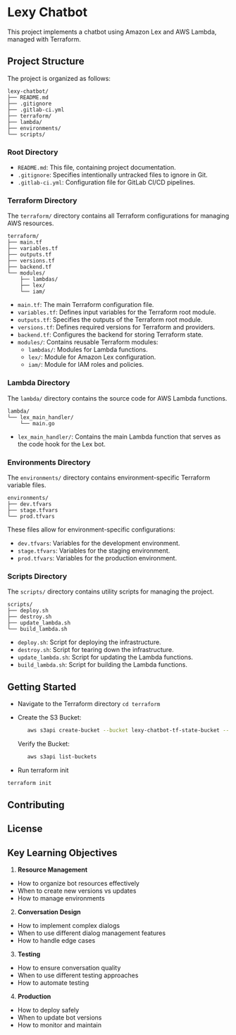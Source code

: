 # Lexy Chatbot

This project implements a chatbot using Amazon Lex and AWS Lambda, managed with Terraform.

## Project Structure

The project is organized as follows:

```
lexy-chatbot/
├── README.md
├── .gitignore
├── .gitlab-ci.yml
├── terraform/
├── lambda/
├── environments/
└── scripts/
```

### Root Directory

- `README.md`: This file, containing project documentation.
- `.gitignore`: Specifies intentionally untracked files to ignore in Git.
- `.gitlab-ci.yml`: Configuration file for GitLab CI/CD pipelines.

### Terraform Directory

The `terraform/` directory contains all Terraform configurations for managing AWS resources.

```
terraform/
├── main.tf
├── variables.tf
├── outputs.tf
├── versions.tf
├── backend.tf
└── modules/
    ├── lambdas/
    ├── lex/
    └── iam/
```

- `main.tf`: The main Terraform configuration file.
- `variables.tf`: Defines input variables for the Terraform root module.
- `outputs.tf`: Specifies the outputs of the Terraform root module.
- `versions.tf`: Defines required versions for Terraform and providers.
- `backend.tf`: Configures the backend for storing Terraform state.
- `modules/`: Contains reusable Terraform modules:
    - `lambdas/`: Modules for Lambda functions.
    - `lex/`: Module for Amazon Lex configuration.
    - `iam/`: Module for IAM roles and policies.

### Lambda Directory

The `lambda/` directory contains the source code for AWS Lambda functions.

```
lambda/
└── lex_main_handler/
    └── main.go
```

- `lex_main_handler/`: Contains the main Lambda function that serves as the code hook for the Lex bot.

### Environments Directory

The `environments/` directory contains environment-specific Terraform variable files.

```
environments/
├── dev.tfvars
├── stage.tfvars
└── prod.tfvars
```

These files allow for environment-specific configurations:
- `dev.tfvars`: Variables for the development environment.
- `stage.tfvars`: Variables for the staging environment.
- `prod.tfvars`: Variables for the production environment.

### Scripts Directory

The `scripts/` directory contains utility scripts for managing the project.

```
scripts/
├── deploy.sh
├── destroy.sh
├── update_lambda.sh
└── build_lambda.sh
```

- `deploy.sh`: Script for deploying the infrastructure.
- `destroy.sh`: Script for tearing down the infrastructure.
- `update_lambda.sh`: Script for updating the Lambda functions.
- `build_lambda.sh`: Script for building the Lambda functions.


## Getting Started

- Navigate to the Terraform directory
`cd terraform`

- Create the S3 Bucket:

    ```bash
       aws s3api create-bucket --bucket lexy-chatbot-tf-state-bucket --region us-east-1
    ```

    Verify the Bucket:

    ```bash
       aws s3api list-buckets
    ```

- Run terraform init
```bash
terraform init
```



## Contributing


## License



## Key Learning Objectives
1. **Resource Management**
  - How to organize bot resources effectively
  - When to create new versions vs updates
  - How to manage environments

2. **Conversation Design**
  - How to implement complex dialogs
  - When to use different dialog management features
  - How to handle edge cases

3. **Testing**
  - How to ensure conversation quality
  - When to use different testing approaches
  - How to automate testing

4. **Production**
  - How to deploy safely
  - When to update bot versions
  - How to monitor and maintain
